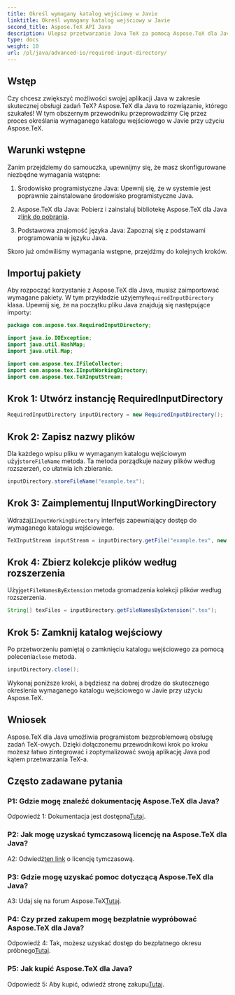 ```yaml
---
title: Określ wymagany katalog wejściowy w Javie
linktitle: Określ wymagany katalog wejściowy w Javie
second_title: Aspose.TeX API Java
description: Ulepsz przetwarzanie Java TeX za pomocą Aspose.TeX dla Java. Postępuj zgodnie z naszym przewodnikiem krok po kroku, aby bezproblemowo określić wymagane katalogi wejściowe.
type: docs
weight: 10
url: /pl/java/advanced-io/required-input-directory/
---
```

## Wstęp

Czy chcesz zwiększyć możliwości swojej aplikacji Java w zakresie skutecznej obsługi zadań TeX? Aspose.TeX dla Java to rozwiązanie, którego szukałeś! W tym obszernym przewodniku przeprowadzimy Cię przez proces określania wymaganego katalogu wejściowego w Javie przy użyciu Aspose.TeX.

## Warunki wstępne

Zanim przejdziemy do samouczka, upewnijmy się, że masz skonfigurowane niezbędne wymagania wstępne:

1. Środowisko programistyczne Java: Upewnij się, że w systemie jest poprawnie zainstalowane środowisko programistyczne Java.

2.  Aspose.TeX dla Java: Pobierz i zainstaluj bibliotekę Aspose.TeX dla Java z[link do pobrania](https://releases.aspose.com/tex/java/).

3. Podstawowa znajomość języka Java: Zapoznaj się z podstawami programowania w języku Java.

Skoro już omówiliśmy wymagania wstępne, przejdźmy do kolejnych kroków.

## Importuj pakiety

 Aby rozpocząć korzystanie z Aspose.TeX dla Java, musisz zaimportować wymagane pakiety. W tym przykładzie użyjemy`RequiredInputDirectory` klasa. Upewnij się, że na początku pliku Java znajdują się następujące importy:

```java
package com.aspose.tex.RequiredInputDirectory;

import java.io.IOException;
import java.util.HashMap;
import java.util.Map;

import com.aspose.tex.IFileCollector;
import com.aspose.tex.IInputWorkingDirectory;
import com.aspose.tex.TeXInputStream;
```

## Krok 1: Utwórz instancję RequiredInputDirectory

```java
RequiredInputDirectory inputDirectory = new RequiredInputDirectory();
```

## Krok 2: Zapisz nazwy plików

 Dla każdego wpisu pliku w wymaganym katalogu wejściowym użyj`storeFileName` metoda. Ta metoda porządkuje nazwy plików według rozszerzeń, co ułatwia ich zbieranie.

```java
inputDirectory.storeFileName("example.tex");
```

## Krok 3: Zaimplementuj IInputWorkingDirectory

 Wdrażaj`IInputWorkingDirectory` interfejs zapewniający dostęp do wymaganego katalogu wejściowego.

```java
TeXInputStream inputStream = inputDirectory.getFile("example.tex", new String[1], true);
```

## Krok 4: Zbierz kolekcje plików według rozszerzenia

 Użyj`getFileNamesByExtension` metoda gromadzenia kolekcji plików według rozszerzenia.

```java
String[] texFiles = inputDirectory.getFileNamesByExtension(".tex");
```

## Krok 5: Zamknij katalog wejściowy

 Po przetworzeniu pamiętaj o zamknięciu katalogu wejściowego za pomocą polecenia`close` metoda.

```java
inputDirectory.close();
```

Wykonaj poniższe kroki, a będziesz na dobrej drodze do skutecznego określenia wymaganego katalogu wejściowego w Javie przy użyciu Aspose.TeX.

## Wniosek

Aspose.TeX dla Java umożliwia programistom bezproblemową obsługę zadań TeX-owych. Dzięki dołączonemu przewodnikowi krok po kroku możesz łatwo zintegrować i zoptymalizować swoją aplikację Java pod kątem przetwarzania TeX-a.

## Często zadawane pytania

### P1: Gdzie mogę znaleźć dokumentację Aspose.TeX dla Java?

 Odpowiedź 1: Dokumentacja jest dostępna[Tutaj](https://reference.aspose.com/tex/java/).

### P2: Jak mogę uzyskać tymczasową licencję na Aspose.TeX dla Java?

 A2: Odwiedź[ten link](https://purchase.aspose.com/temporary-license/) o licencję tymczasową.

### P3: Gdzie mogę uzyskać pomoc dotyczącą Aspose.TeX dla Java?

 A3: Udaj się na forum Aspose.TeX[Tutaj](https://forum.aspose.com/c/tex/47).

### P4: Czy przed zakupem mogę bezpłatnie wypróbować Aspose.TeX dla Java?

 Odpowiedź 4: Tak, możesz uzyskać dostęp do bezpłatnego okresu próbnego[Tutaj](https://releases.aspose.com/).

### P5: Jak kupić Aspose.TeX dla Java?

 Odpowiedź 5: Aby kupić, odwiedź stronę zakupu[Tutaj](https://purchase.aspose.com/buy).